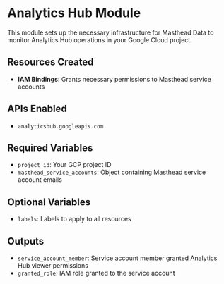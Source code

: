 # Analytics Hub Module

This module sets up the necessary infrastructure for Masthead Data to monitor Analytics Hub operations in your Google Cloud project.

## Resources Created

- **IAM Bindings**: Grants necessary permissions to Masthead service accounts

## APIs Enabled

- `analyticshub.googleapis.com`

## Required Variables

- `project_id`: Your GCP project ID
- `masthead_service_accounts`: Object containing Masthead service account emails

## Optional Variables

- `labels`: Labels to apply to all resources

## Outputs

- `service_account_member`: Service account member granted Analytics Hub viewer permissions
- `granted_role`: IAM role granted to the service account
